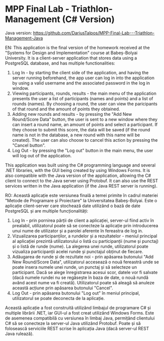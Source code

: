 # MPP Final Lab - Triathlon-Management (C# Version)

Java version: https://github.com/DariusTalpos/MPP-Final-Lab---Triathlon-Management-Java

EN: This application is the final version of the homework received at the "Systems for Design and Implementation" course at Babeș-Bolyai University.
It is a client-server application that stores data using a PostgreSQL database, and has multiple functionalities:
1. Log In - by starting the client side of the application, and having the server running beforehand, the app user can log in into the application by using a valid username and the associated password in the log in window.
2. Viewing participants, rounds, results - the main menu of the application presents the user a list of participants (names and points) and a list of rounds (names). By choosing a round, the user can view the paricipants of that round and the amount of points they obtained.
3. Adding new rounds and results - by pressing the "Add New Round/Score Data" button, the user is sent to a new window where they can insert a round name, an amount of points and select a participant. If they choose to submit this score, the data will be saved (if the round name is not in the database, a new round with this name will be created). The user can also choose to cancel this action by pressing the "Cancel button".
4. Log Out - by pressing the "Log out" button in the main menu, the user will log out of the application.

This application was built using the C# programming language and several .NET libraries, with the GUI being created by using Windows Forms. It is also compatible with the Java version of the application, allowing the C# client to connect to the Java server using Protobuf. It can also use the REST services written in the Java application (if the Java REST server is running).

RO: Această aplicație este versiunea finală a temei primite în cadrul materiei "Metode de Programare și Proiectare" la Universitatea Babeș-Bolyai.
Este o aplicație client-server care stochează date utilizând o bază de date PostgreSQL și are multiple funcționalități:
1. Log In - prin pornirea părții de client a aplicației, server-ul fiind activ în prealabil, utilizatorul poate să se conecteze la aplicație prin introducerea unui nume de utilizator și a parolei aferente în fereastra de log in.
2. Vizualizarea participanților, a rundelor și a rezultatelor - meniul principal al aplicației prezintă utilizatorului o listă cu participanții (nume și punctaj) și o listă de runde (nume). La alegerea unei runde, utilizatorul poate vizualiza participanții acelei runde și punctajul obținut de fiecare.
3. Adăugarea de runde și de rezultate noi - prin apăsarea butonului "Add New Round/Score Data", utilizatorul accesează o nouă fereastră unde se poate insera numele unei runde, un punctaj și să selecteze un participant. Dacă se alege înregistrarea acesui scor, datele vor fi salvate (dacă numele rundei nu se regăsește în baza de date, o nouă rundă având acest nume va fi creată). Utilizatorul poate să aleagă să anuleze această acțiune prin apăsarea butonului "Cancel".
4. Log Out - prin apăsarea butonului "Log out" în meniul principal, utilizatorul se poate deconecta de la aplicație.

Această aplicație a fost construită utilizând limbajul de programare C# și multiple librării .NET, iar GUI-ul a fost creat utilizând Windows Forms. Este de asemenea compatibilă cu versiunea în limbaj Java, permițând clientului C# să se conecteze la server-ul Java utilizând Protobuf. Poate și să folosească serviciile REST scrise în aplicația Java (dacă server-ul REST Java rulează).

